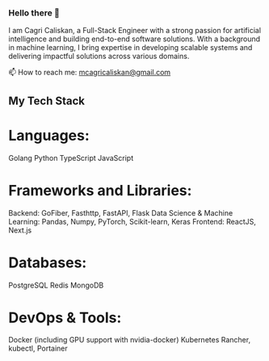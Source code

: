 ### Hello there 👋

I am Cagri Caliskan, a Full-Stack Engineer with a strong passion for artificial intelligence and building end-to-end software solutions. With a background in machine learning, I bring expertise in developing scalable systems and delivering impactful solutions across various domains.

📫 How to reach me: mcagricaliskan@gmail.com

## My Tech Stack
# Languages:

Golang
Python
TypeScript
JavaScript

# Frameworks and Libraries:
Backend: GoFiber, Fasthttp, FastAPI, Flask
Data Science & Machine Learning: Pandas, Numpy, PyTorch, Scikit-learn, Keras
Frontend: ReactJS, Next.js

# Databases:
PostgreSQL
Redis
MongoDB

# DevOps & Tools:
Docker (including GPU support with nvidia-docker)
Kubernetes
Rancher, kubectl, Portainer
